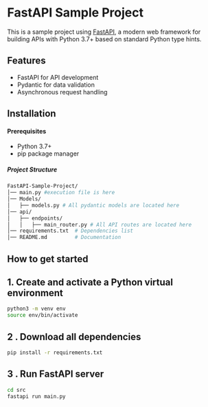 # FastAPI Sample Project

This is a sample project using [FastAPI](https://fastapi.tiangolo.com/), a modern web framework for building APIs with Python 3.7+ based on standard Python type hints.

## Features
- FastAPI for API development
- Pydantic for data validation
- Asynchronous request handling


## Installation

#### Prerequisites
- Python 3.7+
- pip package manager


##### Project Structure
```bash
FastAPI-Sample-Project/
│── main.py #execution file is here          
│── Models/
│   ├── models.py # All pydantic models are located here       
│── api/
│   ├── endpoints/
│   │   ├── main_router.py # All API routes are located here
│── requirements.txt  # Dependencies list
│── README.md         # Documentation

```

## How to get started

## 1. Create and activate a Python virtual environment
```sh
python3 -m venv env
source env/bin/activate
```
## 2 . Download all dependencies
```sh
pip install -r requirements.txt
```

## 3 . Run FastAPI server
```sh
cd src
fastapi run main.py
```





